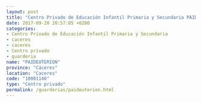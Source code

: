 ```yaml
---
layout: post
title: "Centro Privado de Educación Infantil Primaria y Secundaria PAIDEUTERION"
date: 2017-09-20 20:57:05 +0200
categories:
- Centro Privado de Educación Infantil Primaria y Secundaria
- caceres
- caceres
- Centro privado
- guarderia
name: "PAIDEUTERION"
province: "Cáceres"
location: "Caceres"
code: "10001146"
type: "Centro privado"
permalink: /guarderias/paideuterion.html
---
```

